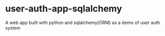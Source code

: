 # user-auth-app-sqlalchemy
A web app built with python and sqlalchemy(ORM) as a demo of user auth system
